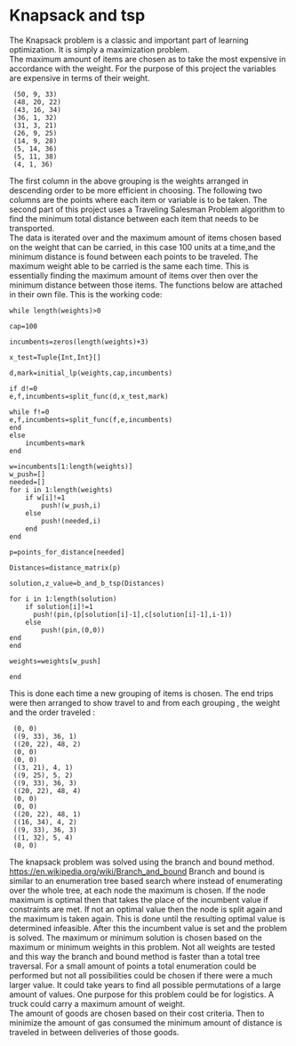 # Knapsack and tsp

The Knapsack problem is a classic and important part of learning optimization.  It is simply a maximization problem.  
The maximum amount of items are chosen as to take the most expensive in accordance with the weight.  For the purpose
of this project the variables are expensive in terms of their weight.  
```
 (50, 9, 33) 
 (48, 20, 22)
 (43, 16, 34)
 (36, 1, 32) 
 (31, 3, 21) 
 (26, 9, 25) 
 (14, 9, 28) 
 (5, 14, 36) 
 (5, 11, 38) 
 (4, 1, 36)
```
The first column in the above grouping is the weights arranged in descending order to be more efficient in choosing.  The 
following two columns are the points where each item or variable is to be taken.  The second part of this project uses a 
Traveling Salesman Problem algorithm to find the minimum total distance between each item that needs to be transported.  
The data is iterated over and the maximum amount of items chosen based on the weight that can be carried, in this case 100
units at a time,and the minimum distance is found between each points to be traveled.  The maximum weight able to be carried
is the same each time.  This is essentially finding the maximum amount of items over then over the minimum distance between
those items.  The functions below are attached in their own file.  This is the working code:
```
while length(weights)>0
    
cap=100
    
incumbents=zeros(length(weights)+3)

x_test=Tuple{Int,Int}[]

d,mark=initial_lp(weights,cap,incumbents)

if d!=0
e,f,incumbents=split_func(d,x_test,mark)

while f!=0
e,f,incumbents=split_func(f,e,incumbents)
end
else
    incumbents=mark
end

w=incumbents[1:length(weights)]
w_push=[]
needed=[]
for i in 1:length(weights)
    if w[i]!=1
        push!(w_push,i)
    else
        push!(needed,i)
    end
end

p=points_for_distance[needed]

Distances=distance_matrix(p)

solution,z_value=b_and_b_tsp(Distances)

for i in 1:length(solution)
    if solution[i]!=1
      push!(pin,(p[solution[i]-1],c[solution[i]-1],i-1))
    else
        push!(pin,(0,0))
end
end

weights=weights[w_push]

end
```
This is done each time a new grouping 
of items is chosen.  The end trips were then arranged to show travel to and from each
grouping , the weight and the order traveled :
```
 (0, 0)           
 ((9, 33), 36, 1) 
 ((20, 22), 48, 2)
 (0, 0)           
 (0, 0)           
 ((3, 21), 4, 1)  
 ((9, 25), 5, 2)
 ((9, 33), 36, 3)
 ((20, 22), 48, 4)
 (0, 0)           
 (0, 0)           
 ((20, 22), 48, 1)
 ((16, 34), 4, 2)
 ((9, 33), 36, 3)
 ((1, 32), 5, 4)
 (0, 0)
 ```
 The knapsack problem was solved using the branch and bound method.  
 https://en.wikipedia.org/wiki/Branch_and_bound
 Branch and bound is similar to an enumeration tree based search where instead of enumerating over the whole tree, at each node the maximum is chosen.  If the node maximum 
 is optimal then that takes the place of the incumbent value if constraints are met.  If not an optimal value then the node 
 is split again and the maximum is taken again.  This is done until the resulting optimal value is determined infeasible. 
 After this the incumbent value is set and the problem is solved.  The maximum or minimum solution is chosen based on the 
 maximum or minimum weights in this problem.  Not all weights are tested and this way the branch and bound method is faster
 than a total tree traversal.  For a small amount of points a total enumeration could be performed but not all possibilities
 could be chosen if there were a much larger value.  It could take years to find all possible permutations of a large 
 amount of values.  One purpose for this problem could be for logistics.  A truck could carry a maximum amount of weight.  
 The amount of goods are chosen based on their cost criteria.  Then to minimize the amount of gas consumed the minimum
 amount of distance is traveled in between deliveries of those goods.  
